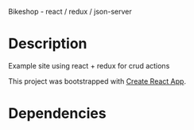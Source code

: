 Bikeshop - react / redux / json-server

# Description

Example site using react + redux for crud actions

This project was bootstrapped with [Create React App](https://github.com/facebook/create-react-app).

# Dependencies
